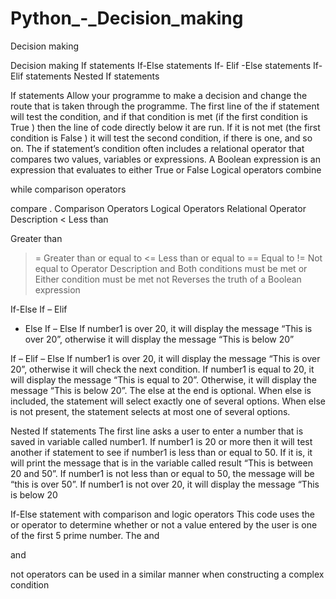 # Python_-_Decision_making

Decision making

Decision making
If statements
If-Else statements
If-
Elif
-Else statements
If-
Elif
 statements
Nested If statements

If statements
Allow your programme to make a decision and change the route that is taken through the programme.
The first line of the if statement will test the condition, and if that condition is met (if the first condition is 
True
) then the line of code directly below it are run. If it is not met (the first condition is 
False
) it will test the second condition, if there is one, and so on.
The if statement’s condition often includes a relational operator that compares two values, variables or expressions.
A Boolean expression is an expression that evaluates to either 
True 
or 
False
Logical operators 
combine
 
while comparison operators
 
compare
.
Comparison Operators
Logical Operators
Relational Operator
Description
<
Less than
>
Greater than
>=
Greater than or equal to
<=
Less than or equal to
==
Equal
 to
!=
Not equal to
Operator
Description
and 
Both conditions must be met
or
Either condition must be met
not
Reverses the truth of a Boolean
 expression

If-Else                If – 
Elif
 - Else
If – Else
If number1 is over 20, it will display the message “This is over 20”, otherwise it will display the message “This is below 20”
	
If – 
Elif
 – Else
If number1 is over 20, it will display the message “This is over 20”, otherwise it will check the next condition. If number1 is equal to 20, it will display the message “This is equal to 20”. Otherwise, it will display the message “This is below 20”. The 
else 
at the end is optional. When 
else
 is included, the statement will select 
exactly
 one of several options. When 
else
 is not present, the statement selects 
at most 
one of several options.

Nested If statements
The first line asks a user to enter a number that is saved in variable called number1.
If number1 is 20 or more then it will test another if statement to see if number1 is less than or equal to 50. If it is, it will print the message that is in the variable called result “This is between 20 and 50”. 
If number1 is not less than or equal to 50, the message will be “this is over 50”. 
If number1 is not over 20, it will display the message “This is below 20

If-Else statement with comparison and logic operators 
This code uses the 
or
 operator to determine whether or not a value entered by the user is one of the first 5 prime number. The 
and
 
and
 
not
 operators can be used in a similar manner when constructing a complex condition 

